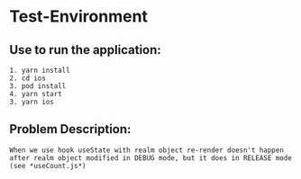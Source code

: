 # Test-Environment

## Use to run the application:

	1. yarn install
	2. cd ios
	3. pod install
	4. yarn start
	3. yarn ios

## Problem Description:

    When we use hook useState with realm object re-render doesn't happen after realm object modified in DEBUG mode, but it does in RELEASE mode (see *useCount.js*) 
